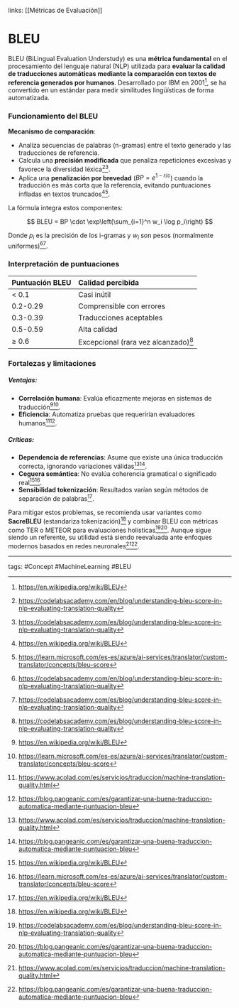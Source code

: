 links: [[Métricas de Evaluación]]


# BLEU

BLEU (BiLingual Evaluation Understudy) es una **métrica fundamental** en el procesamiento del lenguaje natural (NLP) utilizada para **evaluar la calidad de traducciones automáticas mediante la comparación con textos de referencia generados por humanos**. Desarrollado por IBM en 2001[^1], se ha convertido en un estándar para medir similitudes lingüísticas de forma automatizada.

### Funcionamiento del BLEU

**Mecanismo de comparación**:

- Analiza secuencias de palabras (n-gramas) entre el texto generado y las traducciones de referencia.
- Calcula una **precisión modificada** que penaliza repeticiones excesivas y favorece la diversidad léxica[^3][^4].
- Aplica una **penalización por brevedad** ($BP = e^{1 - r/c}$) cuando la traducción es más corta que la referencia, evitando puntuaciones infladas en textos truncados[^1][^6].

La fórmula integra estos componentes:

$$
BLEU = BP \cdot \exp\left(\sum_{i=1}^n w_i \log p_i\right)
$$

Donde $p_i$ es la precisión de los i-gramas y $w_i$ son pesos (normalmente uniformes)[^3][^4].

### Interpretación de puntuaciones

| Puntuación BLEU | Calidad percibida |
| :-- | :-- |
| < 0.1 | Casi inútil |
| 0.2-0.29 | Comprensible con errores |
| 0.3-0.39 | Traducciones aceptables |
| 0.5-0.59 | Alta calidad |
| ≥ 0.6 | Excepcional (rara vez alcanzado)[^4] |

### Fortalezas y limitaciones

##### Ventajas:

- **Correlación humana**: Evalúa eficazmente mejoras en sistemas de traducción[^1][^6].
- **Eficiencia**: Automatiza pruebas que requerirían evaluadores humanos[^2][^7].

##### Críticas:

- **Dependencia de referencias**: Asume que existe una única traducción correcta, ignorando variaciones válidas[^2][^7].
- **Ceguera semántica**: No evalúa coherencia gramatical o significado real[^1][^6].
- **Sensibilidad tokenización**: Resultados varían según métodos de separación de palabras[^1].

Para mitigar estos problemas, se recomienda usar variantes como **SacreBLEU** (estandariza tokenización)[^1] y combinar BLEU con métricas como TER o METEOR para evaluaciones holísticas[^4][^7]. Aunque sigue siendo un referente, su utilidad está siendo reevaluada ante enfoques modernos basados en redes neuronales[^2][^7].


---
tags:
	#Concept #MachineLearning #BLEU 


[^1]: https://en.wikipedia.org/wiki/BLEU

[^2]: https://www.acolad.com/es/servicios/traduccion/machine-translation-quality.html

[^3]: https://codelabsacademy.com/en/blog/understanding-bleu-score-in-nlp-evaluating-translation-quality

[^4]: https://codelabsacademy.com/es/blog/understanding-bleu-score-in-nlp-evaluating-translation-quality

[^5]: https://spotintelligence.com/2024/08/13/bleu-score-in-nlp/

[^6]: https://learn.microsoft.com/es-es/azure/ai-services/translator/custom-translator/concepts/bleu-score

[^7]: https://blog.pangeanic.com/es/garantizar-una-buena-traduccion-automatica-mediante-puntuacion-bleu

[^8]: https://es.linkedin.com/advice/1/what-best-ways-evaluate-sequence-to-sequence-models-ybiuf?lang=es

[^9]: https://flashcards.world/flashcards/sets/7d27d3ac-2957-4cbe-bec1-3a2fc662668d/

[^10]: https://huggingface.co/spaces/evaluate-metric/bleu

[^11]: https://learn.microsoft.com/es-es/azure/ai-studio/concepts/evaluation-metrics-built-in

[^12]: https://www.traceloop.com/blog/demystifying-the-bleu-metric

[^13]: https://towardsdatascience.com/foundations-of-nlp-explained-bleu-score-and-wer-metrics-1a5ba06d812b/

[^14]: https://es.wikipedia.org/wiki/BLEU

[^15]: https://www.baeldung.com/cs/nlp-bleu-score

[^16]: https://es.linkedin.com/advice/0/how-do-you-compute-bleu-score-nlp-model-skills-machine-learning-cjsue?lang=es\&lang=es

[^17]: https://fineproxy.org/es/wiki/bleu-score/

[^18]: https://rua.ua.es/dspace/bitstream/10045/11714/1/PLN_43_22.pdf

[^19]: https://help.blip.ai/hc/es-mx/articles/15776146547735-BLU-Blip-Language-Understanding

[^20]: https://dataplatform.cloud.ibm.com/docs/content/wsj/model/wxgov-bleu-metric.html?context=wx\&locale=es

